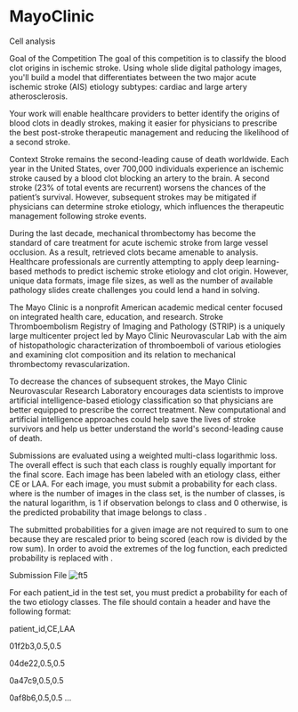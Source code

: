 # MayoClinic
 Cell analysis

Goal of the Competition
The goal of this competition is to classify the blood clot origins in ischemic stroke. Using whole slide digital pathology images, you'll build a model that differentiates between the two major acute ischemic stroke (AIS) etiology subtypes: cardiac and large artery atherosclerosis.

Your work will enable healthcare providers to better identify the origins of blood clots in deadly strokes, making it easier for physicians to prescribe the best post-stroke therapeutic management and reducing the likelihood of a second stroke.

Context
Stroke remains the second-leading cause of death worldwide. Each year in the United States, over 700,000 individuals experience an ischemic stroke caused by a blood clot blocking an artery to the brain. A second stroke (23% of total events are recurrent) worsens the chances of the patient’s survival. However, subsequent strokes may be mitigated if physicians can determine stroke etiology, which influences the therapeutic management following stroke events.



During the last decade, mechanical thrombectomy has become the standard of care treatment for acute ischemic stroke from large vessel occlusion. As a result, retrieved clots became amenable to analysis. Healthcare professionals are currently attempting to apply deep learning-based methods to predict ischemic stroke etiology and clot origin. However, unique data formats, image file sizes, as well as the number of available pathology slides create challenges you could lend a hand in solving.



The Mayo Clinic is a nonprofit American academic medical center focused on integrated health care, education, and research. Stroke Thromboembolism Registry of Imaging and Pathology (STRIP) is a uniquely large multicenter project led by Mayo Clinic Neurovascular Lab with the aim of histopathologic characterization of thromboemboli of various etiologies and examining clot composition and its relation to mechanical thrombectomy revascularization.

To decrease the chances of subsequent strokes, the Mayo Clinic Neurovascular Research Laboratory encourages data scientists to improve artificial intelligence-based etiology classification so that physicians are better equipped to prescribe the correct treatment. New computational and artificial intelligence approaches could help save the lives of stroke survivors and help us better understand the world's second-leading cause of death.

Submissions are evaluated using a weighted multi-class logarithmic loss. The overall effect is such that each class is roughly equally important for the final score.
Each image has been labeled with an etiology class, either CE or LAA. For each image, you must submit a probability for each class.
where  is the number of images in the class set,  is the number of classes,   is the natural logarithm,  is 1 if observation  belongs to class  and 0 otherwise,  is the predicted probability that image  belongs to class .

The submitted probabilities for a given image are not required to sum to one because they are rescaled prior to being scored (each row is divided by the row sum). In order to avoid the extremes of the log function, each predicted probability  is replaced with .

Submission File
![ft5](https://user-images.githubusercontent.com/33089347/187018086-50eb565d-2add-41d1-94af-b7e287cc20d9.PNG)


For each patient_id in the test set, you must predict a probability for each of the two etiology classes. The file should contain a header and have the following format:

patient_id,CE,LAA

01f2b3,0.5,0.5

04de22,0.5,0.5

0a47c9,0.5,0.5

0af8b6,0.5,0.5
...
